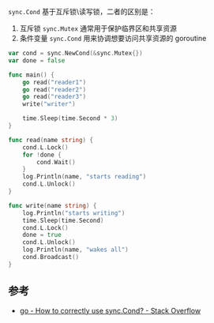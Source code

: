 `sync.Cond` 基于互斥锁\\读写锁，二者的区别是：
1. 互斥锁 `sync.Mutex` 通常用于保护临界区和共享资源
2. 条件变量 `sync.Cond` 用来协调想要访问共享资源的 goroutine


```go
var cond = sync.NewCond(&sync.Mutex{})
var done = false

func main() {
	go read("reader1")
	go read("reader2")
	go read("reader3")
	write("writer")

	time.Sleep(time.Second * 3)
}

func read(name string) {
	cond.L.Lock()
	for !done {
		cond.Wait()
	}
	log.Println(name, "starts reading")
	cond.L.Unlock()
}

func write(name string) {
	log.Println("starts writing")
	time.Sleep(time.Second)
	cond.L.Lock()
	done = true
	cond.L.Unlock()
	log.Println(name, "wakes all")
	cond.Broadcast()
}
```

## 参考

- [go - How to correctly use sync.Cond? - Stack Overflow](https://stackoverflow.com/questions/36857167/how-to-correctly-use-sync-cond)